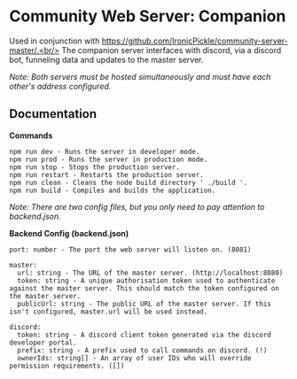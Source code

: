 # Community Web Server: Companion
Used in conjunction with https://github.com/IronicPickle/community-server-master/.<br/>
The companion server interfaces with discord, via a discord bot, funneling data and updates to the master server.

*Note: Both servers must be hosted simultaneously and must have each other's address configured.*

## Documentation
**Commands**
```
npm run dev - Runs the server in developer mode.
npm run prod - Runs the server in production mode.
npm run stop - Stops the production server.
npm run restart - Restarts the production server.
npm run clean - Cleans the node build directory ' ./build '.
npm run build - Compiles and builds the application.
```

*Note: There are two config files, but you only need to pay attention to backend.json.*

**Backend Config (backend.json)**
```
port: number - The port the web server will listen on. (8081)

master:
  url: string - The URL of the master server. (http://localhost:8080)
  token: string - A unique authorisation token used to authenticate against the master server. This should match the token configured on the master server.
  publicUrl: string - The public URL of the master server. If this isn't configured, master.url will be used instead.

discord:
  token: string - A discord client token generated via the discord developer portal.
  prefix: string - A prefix used to call commands on discord. (!)
  ownerIds: string[] - An array of user IDs who will override permission requirements. ([])
```
